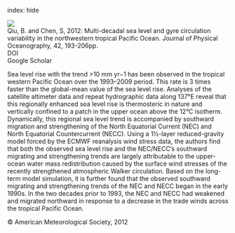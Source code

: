 index: hide

<div class="Citation">
    <div class="Citation-thumb CitationThumb-linked"  data-href="https://doi.org/10.1175/jpo-d-11-061.1">
      <img src="https://static.claimspace.cloud/climate-study-static/refs/thumbs/3/Qiu_and_Chen_2012-thumb.png" />
    </div>

  <div class="Citation-body">
    <div class="Citation-text">Qiu, B. and Chen, S, 2012: Multi-decadal sea level and gyre circulation variability in the northwestern tropical Pacific Ocean. <span class="Article-journal">Journal of Physical Oceanography, </span><span class="Article-volume">42, </span>193-206pp.</div>
    <div class="Citation-links">
      <div class="CitationLink" data-href="https://doi.org/10.1175/jpo-d-11-061.1">
        <div class="CitationLink-icon CitationLink-Doi"></div>
        <div class="CitationLink-text">DOI</div>
      </div>
      <div class="CitationLink" data-href="https://scholar.google.com/scholar?q=10.1175/jpo-d-11-061.1">
        <div class="CitationLink-icon CitationLink-Scholar"></div>
        <div class="CitationLink-text">Google Scholar</div>
      </div>
    </div>
  </div>
</div>

Sea level rise with the trend >10 mm yr−1 has been observed in the tropical western Pacific Ocean over the 1993–2009 period. This rate is 3 times faster than the global-mean value of the sea level rise. Analyses of the satellite altimeter data and repeat hydrographic data along 137°E reveal that this regionally enhanced sea level rise is thermosteric in nature and vertically confined to a patch in the upper ocean above the 12°C isotherm. Dynamically, this regional sea level trend is accompanied by southward migration and strengthening of the North Equatorial Current (NEC) and North Equatorial Countercurrent (NECC). Using a 1½-layer reduced-gravity model forced by the ECMWF reanalysis wind stress data, the authors find that both the observed sea level rise and the NEC/NECC’s southward migrating and strengthening trends are largely attributable to the upper-ocean water mass redistribution caused by the surface wind stresses of the recently strengthened atmospheric Walker circulation. Based on the long-term model simulation, it is further found that the observed southward migrating and strengthening trends of the NEC and NECC began in the early 1990s. In the two decades prior to 1993, the NEC and NECC had weakened and migrated northward in response to a decrease in the trade winds across the tropical Pacific Ocean.

<div class="Citation-copy">
&copy; American Meteorological Society, 2012
</div>